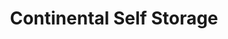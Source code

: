 ---
title: "Continental Self Storage"
url: /rincon/continental-self-storage/
shop: storage rental
---